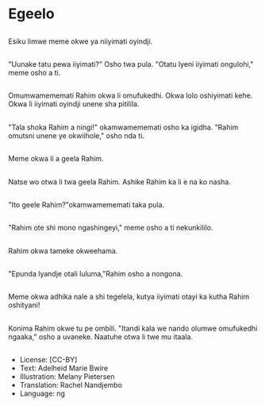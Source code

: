 # Egeelo

##
Esiku limwe meme okwe ya niiyimati oyindji.

##
"Uunake tatu pewa iiyimati?" Osho twa pula. "Otatu lyeni iiyimati ongulohi," meme osho a ti.

##
Omumwamememati Rahim okwa li omufukedhi. Okwa lolo oshiyimati kehe. Okwa li iiyimati oyindji unene sha pitilila.

##
"Tala shoka Rahim a ningi!" okamwamememati osho ka igidha. "Rahim omutsni unene ye okwiihole," osho nda ti.

##
Meme okwa li a geela Rahim.

##
Natse wo otwa li twa geela Rahim. Ashike Rahim ka li e na ko nasha.

##
"Ito geele Rahim?"okamwamememati taka pula.

##
"Rahim ote shi mono ngashingeyi," meme osho a ti nekunkililo.

##
Rahim okwa tameke okweehama.

##
"Epunda lyandje otali luluma,"Rahim osho a nongona.

##
Meme okwa adhika nale a shi tegelela,
kutya iiyimati otayi ka kutha Rahim oshityani!

##
Konima Rahim okwe tu pe ombili. "Itandi kala we nando olumwe omufukedhi ngaaka," osho a uvaneke. Naatuhe otwa li twe mu itaala.

##
* License: [CC-BY]
* Text: Adelheid Marie Bwire
* Illustration: Melany Pietersen
* Translation: Rachel Nandjembo
* Language: ng
